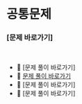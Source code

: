 # 공통문제 
### [문제 바로가기]

<br/>

- 🍊 [문제 풀이 바로가기]
- 🍇 [문제 풀이 바로가기](https://github.com/JAMONG08/WIL/blob/main/WEEK5/%F0%9F%8D%87/2623.py)
- 🥝 [문제 풀이 바로가기]
- 🍉 [문제 풀이 바로가기]